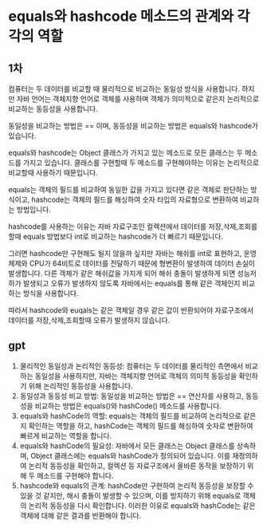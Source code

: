 # equals와 hashcode 메소드의 관계와 각각의 역할
  
## 1차
컴퓨터는 두 데이터를 비교할 때 물리적으로 비교하는 동일성 방식을 사용합니다.
하지만 자바 언어는 객체지향 언어로 객체를 사용하며 객체가 의미적으로 같은지 논리적으로 비교하는 동등성을 사용합니다.  
 
동일성을 비교하는 방법은 == 이며, 동등성을 비교하는 방법은 equals와 hashcode가 있습니다.  
  
equals와 hashcode는 Object 클래스가 가지고 있는 메소드로 모든 클래스는 두 메소드를 가지고 있습니다. 
클래스를 구현할때 두 메소드를 구현해야하는 이유는 논리적으로 비교할때 사용하기 때문입니다.  
  
equals는 객체의 필드를 비교하여 동일한 값을 가지고 있다면 같은 객체로 판단하는 방식이고,
hashcode는 객체의 필드를 해싱하여 숫자 타입의 자료형으로 변환하여 비교하는 방법입니다.  
  
hashcode를 사용하는 이유는 자바 자료구조인 컬렉션에서 데이터를 저장,삭제,조회를 할때 equals 방법보다 int로 비교하는
hashcode가 더 빠르기 때문입니다.  
  
그러면 hashcode만 구현해도 될지 않을까 싶지만 자바는 해쉬를 int로 표현하고, 운영체제와 CPU가 64비트로 데이터를 전달하기 때문에
형변환이 발생하여 데이터 손실이 발생합니다. 다른 객체가 같은 해쉬값을 가지게 되어 해쉬 충돌이 발생하게 되면 성능저하가 발생되고 
오류가 발생하지 않도록 자바에서는 equals를 통해 같은 객체인지 비교하는 방식을 사용합니다.  
  
따라서 hashcode와 euqals는 같은 객체일 경우 같은 값이 반환되어야 자료구조에서 데이터를 저장,삭제,조회할때 오류가 발생하지 않습니다.  
  
## gpt

1. 물리적인 동일성과 논리적인 동등성: 컴퓨터는 두 데이터를 물리적인 측면에서 비교하는 동일성을 사용하지만, 자바는 객체지향 언어로 객체의 의미적 동등성을 확인하기 위해 논리적인 동등성을 사용합니다.
2. 동일성과 동등성 비교 방법: 동일성을 비교하는 방법은 == 연산자를 사용하고, 동등성을 비교하는 방법은 equals()와 hashCode() 메소드를 사용합니다.
3. equals와 hashCode의 역할: equals는 객체의 필드를 비교하여 논리적으로 같은지 확인하는 역할을 하고, hashCode는 객체의 필드를 해싱하여 숫자로 변환하여 빠르게 비교하는 역할을 합니다.
4. equals와 hashCode의 필요성: 자바에서 모든 클래스는 Object 클래스를 상속하며, Object 클래스에는 equals와 hashCode가 정의되어 있습니다. 이를 재정의하여 논리적 동등성을 확인하고, 컬렉션 등 자료구조에서 올바른 동작을 보장하기 위해 두 메소드를 구현해야 합니다.
5. hashcode와 equals의 관계: hashCode만 구현하여 논리적 동등성을 보장할 수 있을 것 같지만, 해시 충돌이 발생할 수 있으며, 이를 방지하기 위해 equals로 객체의 논리적 동등성을 다시 확인합니다. 이러한 이유로 equals와 hashCode는 같은 객체에 대해 같은 결과를 반환해야 합니다.